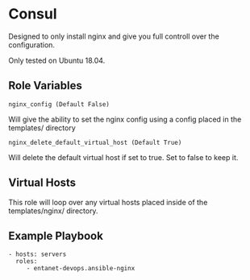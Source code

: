 Consul
=========
Designed to only install nginx and give you full controll over the configuration.

Only tested on Ubuntu 18.04.

Role Variables
--------------

    nginx_config (Default False)

Will give the ability to set the nginx config using a config placed in the templates/ directory

    nginx_delete_default_virtual_host (Default True)

Will delete the default virtual host if set to true. Set to false to keep it.

Virtual Hosts
-------------

This role will loop over any virtual hosts placed inside of the templates/nginx/ directory.

Example Playbook
----------------

    - hosts: servers
      roles:
         - entanet-devops.ansible-nginx